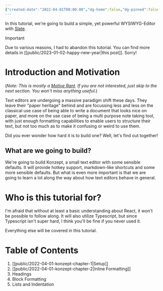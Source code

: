 ```yaml
---
{"created-date":"2022-04-01T00:00:00","dg-home":false,"dg-pinned":false,"dg-home-link":false,"dg-publish":true,"excerpt":"In this tutorial, we're going to build a sensible WYSIWYG Editor with Slate.js.","dg-permalink":"/konzept-introduction/","disabled rules":["header-increment","yaml-title","yaml-title-alias","file-name-heading"],"title":"Konzept: A simple, yet powerful WYSIWYG-Editor in React","aliases":["Konzept: A simple, yet powerful WYSIWYG-Editor in React"],"linter-yaml-title-alias":"Konzept: A simple, yet powerful WYSIWYG-Editor in React","updated-date":"2025-05-05T17:44:21","tags":["dgarticle","Tutorial","konzept"],"dg-path":"2022-04-01-konzept-introduction.md","permalink":"/konzept-introduction/","dgPassFrontmatter":true}
---
```




In this tutorial, we're going to build a simple, yet powerful WYSIWYG-Editor with [Slate](https://github.com/ianstormtaylor/slate).

> [!important]
> Due to various reasons, I had to abandon this tutorial. You can find more details in [[public/2023-01-02-happy-new-year\|this post]]. Sorry!

# Introduction and Motivation

(_Note: This is mostly a [Motive Rant](https://tvtropes.org/pmwiki/pmwiki.php/Main/MotiveRant). If you are not interested, just skip to the next section. You won't miss anything useful._)

Text editors are undergoing a massive paradigm shift these days. They leave their "paper heritage" behind and are focussing less and less on the classical use case of being able to write a document that looks nice on paper, and more on the use case of being a multi purpose note taking tool, with just enough formatting capabilities to enable users to structure their text, but not too much as to make it confusing or weird to use them.

Did you ever wonder how hard it is to build one? Well, let's find out together!

## What are we going to build?

We're going to build Konzept, a small text editor with some sensible defaults. It will provide hotkey support, markdown-like shortcuts and some more sensible defaults. But what is even more important is that we are going to learn a lot along the way about how text editors behave in general.

# Who is this tutorial for?

I'm afraid that without at least a basic understanding about React, it won't be possible to follow along. It will also utilize Typescript, but since Typescript isn't super hard, I think you'll be fine if you never used it.

Everything else will be covered in this tutorial.

# Table of Contents

1. [[public/2022-04-01-konzept-chapter-1\|Setup]]
2. [[public/2022-04-01-konzept-chapter-2\|Inline Formatting]]
3. Headings
4. Block Formatting
5. Lists and Indentation
